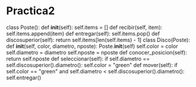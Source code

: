 # Practica2
class Poste():     def __init__(self):          self.items = []      def recibir(self, item):          self.items.append(item)      def entregar(self):         self.items.pop()              def discosuperior(self):         return self.items[len(self.items) - 1]  class Disco(Poste):     def __init__(self, color, diametro, nposte):         Poste.__init__(self)         self.color = color         self.diametro = diametro         self.nposte = nposte     def conocer_posicion(self):         return self.nposte          def seleccionar(self):         if self.diametro == self.discosuperior().diametro():             self.color = "green"     def mover(self):         if self.color == "green" and self.diametro &lt; self.discosuperior().diametro():             self.entregar()
